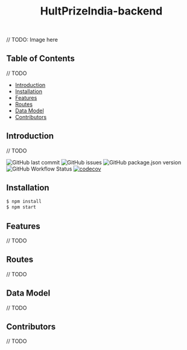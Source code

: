 <!-- # Project Title - HultPrizeIndia - Backend
# Introduction - The Backend Development of HultPrize
# Technologies - NodeJs, ExpressJs, Jwt
# Members - Raghav Vashisht,Shivam Verma, S Mohan Gautam -->

<h1 align="center"> HultPrizeIndia-backend </h1> <br>

// TODO: Image here

## Table of Contents

  // TODO
- [Introduction](#introduction)
- [Installation](#installation)
- [Features](#features)
- [Routes](#routes)
- [Data Model](#data-model)
- [Contributors](#contributors)

## Introduction
// TODO

![GitHub last commit](https://img.shields.io/github/last-commit/HultPrizeIndia/hultprizeindia-backend)  ![GitHub issues](https://img.shields.io/github/issues/HultPrizeIndia/hultprizeindia-backend)  ![GitHub package.json version](https://img.shields.io/github/package-json/v/HultPrizeIndia/hultprizeindia-backend)  ![GitHub Workflow Status](https://img.shields.io/github/workflow/status/HultPrizeIndia/hultprizeindia-backend/Node.js%20CI)  [![codecov](https://codecov.io/gh/HultPrizeIndia/hultprizeindia-backend/branch/master/graph/badge.svg)](https://codecov.io/gh/HultPrizeIndia/hultprizeindia-backend)


<!-- Mathagoras-backend is the backend for Mathagoras which is an education app aimed at bridging the interaction gap between students and teachers especially in an onling teaching environment. -->

## Installation

```sh
$ npm install
$ npm start
```

## Features

// TODO

## Routes

// TODO

## Data Model

// TODO

## Contributors

// TODO